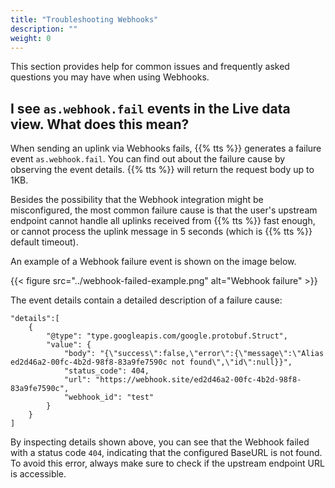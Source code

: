 ```yaml
---
title: "Troubleshooting Webhooks"
description: ""
weight: 0
---
```


This section provides help for common issues and frequently asked questions you may have when using Webhooks. 

<!--more-->

## I see `as.webhook.fail` events in the Live data view. What does this mean?

When sending an uplink via Webhooks fails, {{% tts %}} generates a failure event `as.webhook.fail`. You can find out about the failure cause by observing the event details. {{% tts %}} will return the request body up to 1KB.

Besides the possibility that the Webhook integration might be misconfigured, the most common failure cause is that the user's upstream endpoint cannot handle all uplinks received from {{% tts %}} fast enough, or cannot process the uplink message in 5 seconds (which is {{% tts %}} default timeout).

An example of a Webhook failure event is shown on the image below.

{{< figure src="../webhook-failed-example.png" alt="Webhook failure" >}}

The event details contain a detailed description of a failure cause:

```
"details":[
    {
        "@type": "type.googleapis.com/google.protobuf.Struct",
        "value": {
            "body": "{\"success\":false,\"error\":{\"message\":\"Alias ed2d46a2-00fc-4b2d-98f8-83a9fe7590c not found\",\"id\":null}}",
            "status_code": 404,
            "url": "https://webhook.site/ed2d46a2-00fc-4b2d-98f8-83a9fe7590c",
            "webhook_id": "test"
        }
    }
]
```

By inspecting details shown above, you can see that the Webhook failed with a status code `404`, indicating that the configured BaseURL is not found. To avoid this error, always make sure to check if the upstream endpoint URL is accessible.